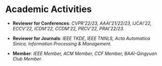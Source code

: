 
# Academic Activities

<ul>
<p style="margin-top: 8px;"><li><b>Reviewer for Conferences</b>: <i>CVPR'22/23, AAAI'21/22/23, IJCAI'22, ECCV'22, ICDM'22, CCDM'22, PRCV'22, PRAI'22/23.</i></li></p>
  
<p style="margin-top: 8px;"><li><b>Reviewer for Journals</b>: <i>IEEE TKDE, IEEE TNNLS, Acta Automatica Sinica, Information Processing & Management.</i></li></p>

<p style="margin-top: 8px;"><li><b>Member</b>: <i>IEEE Member, ACM Member, CCF Member, BAAI-Qingyuan Club Member.</i></li></p>
  
</ul>
